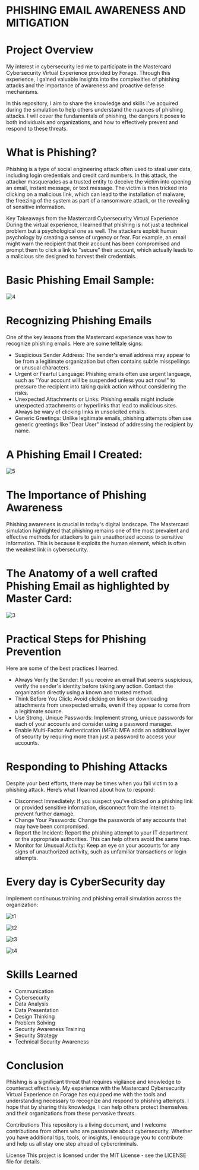 # PHISHING EMAIL AWARENESS AND MITIGATION
# Project Overview
My interest in cybersecurity led me to participate in the Mastercard Cybersecurity Virtual Experience provided by Forage. Through this experience, I gained valuable insights into the complexities of phishing attacks and the importance of awareness and proactive defense mechanisms.

In this repository, I aim to share the knowledge and skills I've acquired during the simulation to help others understand the nuances of phishing attacks. I will cover the fundamentals of phishing, the dangers it poses to both individuals and organizations, and how to effectively prevent and respond to these threats.

# What is Phishing?
Phishing is a type of social engineering attack often used to steal user data, including login credentials and credit card numbers. In this attack, the attacker masquerades as a trusted entity to deceive the victim into opening an email, instant message, or text message. The victim is then tricked into clicking on a malicious link, which can lead to the installation of malware, the freezing of the system as part of a ransomware attack, or the revealing of sensitive information.

Key Takeaways from the Mastercard Cybersecurity Virtual Experience
During the virtual experience, I learned that phishing is not just a technical problem but a psychological one as well. The attackers exploit human psychology by creating a sense of urgency or fear. For example, an email might warn the recipient that their account has been compromised and prompt them to click a link to "secure" their account, which actually leads to a malicious site designed to harvest their credentials.

# Basic Phishing Email Sample:

![4](https://github.com/user-attachments/assets/9dc1afcb-dfac-458c-bcdb-68970b009688)

# Recognizing Phishing Emails
One of the key lessons from the Mastercard experience was how to recognize phishing emails. Here are some telltale signs:

- Suspicious Sender Address: The sender's email address may appear to be from a legitimate organization but often contains subtle misspellings or unusual characters.
- Urgent or Fearful Language: Phishing emails often use urgent language, such as "Your account will be suspended unless you act now!" to pressure the recipient into taking quick action without considering the risks.
- Unexpected Attachments or Links: Phishing emails might include unexpected attachments or hyperlinks that lead to malicious sites. Always be wary of clicking links in unsolicited emails.
- Generic Greetings: Unlike legitimate emails, phishing attempts often use generic greetings like "Dear User" instead of addressing the recipient by name.

# A Phishing Email I Created:

![5](https://github.com/user-attachments/assets/5b5431b7-7237-459f-b99b-04fcc60cc343)

# The Importance of Phishing Awareness
Phishing awareness is crucial in today's digital landscape. The Mastercard simulation highlighted that phishing remains one of the most prevalent and effective methods for attackers to gain unauthorized access to sensitive information. This is because it exploits the human element, which is often the weakest link in cybersecurity.

# The Anatomy of a well crafted Phishing Email as highlighted by Master Card:

![3](https://github.com/user-attachments/assets/febc5c8a-a478-475d-8d4b-c938b05ff74e)

# Practical Steps for Phishing Prevention
Here are some of the best practices I learned:

- Always Verify the Sender: If you receive an email that seems suspicious, verify the sender's identity before taking any action. Contact the organization directly using a known and trusted method.
- Think Before You Click: Avoid clicking on links or downloading attachments from unexpected emails, even if they appear to come from a legitimate source.
- Use Strong, Unique Passwords: Implement strong, unique passwords for each of your accounts and consider using a password manager.
- Enable Multi-Factor Authentication (MFA): MFA adds an additional layer of security by requiring more than just a password to access your accounts.

# Responding to Phishing Attacks
Despite your best efforts, there may be times when you fall victim to a phishing attack. Here’s what I learned about how to respond:

- Disconnect Immediately: If you suspect you've clicked on a phishing link or provided sensitive information, disconnect from the internet to prevent further damage.
- Change Your Passwords: Change the passwords of any accounts that may have been compromised.
- Report the Incident: Report the phishing attempt to your IT department or the appropriate authorities. This can help others avoid the same trap.
- Monitor for Unusual Activity: Keep an eye on your accounts for any signs of unauthorized activity, such as unfamiliar transactions or login attempts.

# Every day is CyberSecurity day
Implement continuous training and phishing email simulation across the organization:

![t1](https://github.com/user-attachments/assets/d6a9edc9-d0a2-418d-a1ad-07206fc8299d)

![t2](https://github.com/user-attachments/assets/9b4aee50-7c56-4de1-9aba-6bcd27d5aa84)

![t3](https://github.com/user-attachments/assets/05bc8aea-fe3a-4229-a76c-74482e6996ea)

![t4](https://github.com/user-attachments/assets/3fd1ddcb-4eaa-44ff-98f3-07478cc7855c)

# Skills Learned
- Communication
- Cybersecurity
- Data Analysis
- Data Presentation
- Design Thinking
- Problem Solving
- Security Awareness Training
- Security Strategy
- Technical Security Awareness

# Conclusion
Phishing is a significant threat that requires vigilance and knowledge to counteract effectively. My experience with the Mastercard Cybersecurity Virtual Experience on Forage has equipped me with the tools and understanding necessary to recognize and respond to phishing attempts. I hope that by sharing this knowledge, I can help others protect themselves and their organizations from these pervasive threats.

Contributions
This repository is a living document, and I welcome contributions from others who are passionate about cybersecurity. Whether you have additional tips, tools, or insights, I encourage you to contribute and help us all stay one step ahead of cybercriminals.

License
This project is licensed under the MIT License - see the LICENSE file for details.
